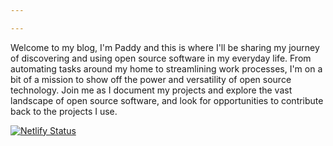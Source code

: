 ```yaml
---

---
```

Welcome to my blog, I'm Paddy and this is where I'll be sharing my journey of discovering and using open source software in my everyday life. From automating tasks around my home to streamlining work processes, I'm on a bit of a mission to show off the power and versatility of open source technology. Join me as I document my projects and explore the vast landscape of open source software, and look for opportunities to contribute back to the projects I use.

[![Netlify Status](https://api.netlify.com/api/v1/badges/59d41fb1-0451-481c-8fa0-0c06707a0d51/deploy-status)](https://app.netlify.com/sites/sage-rugelach-304ec3/deploys)